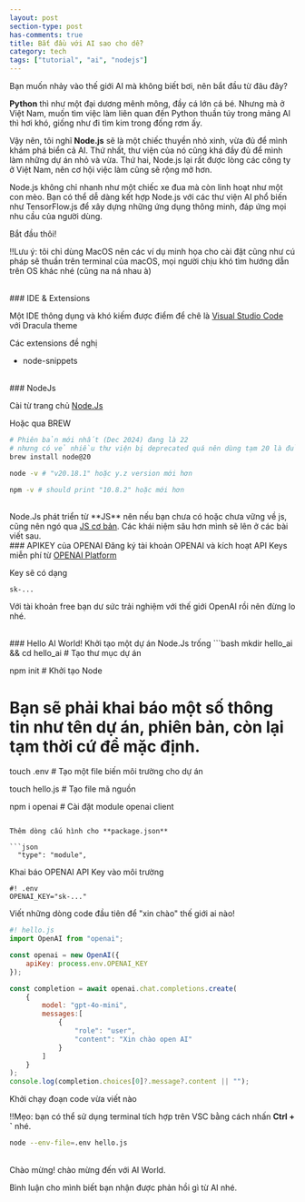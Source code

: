 ```yaml
---
layout: post
section-type: post
has-comments: true
title: Bắt đầu với AI sao cho dễ?
category: tech
tags: ["tutorial", "ai", "nodejs"]
---
```


Bạn muốn nhảy vào thế giới AI mà không biết bơi, nên bắt đầu từ đâu đây?

**Python** thì như một đại dương mênh mông, đầy cá lớn cá bé. Nhưng mà ở Việt Nam, muốn tìm việc làm liên quan đến Python thuần túy trong mảng AI thì hơi khó, giống như đi tìm kim trong đống rơm ấy.

Vậy nên, tôi nghĩ **Node.js** sẽ là một chiếc thuyền nhỏ xinh, vừa đủ để mình khám phá biển cả AI. Thứ nhất, thư viện của nó cũng khá đầy đủ để mình làm những dự án nhỏ và vừa. Thứ hai, Node.js lại rất được lòng các công ty ở Việt Nam, nên cơ hội việc làm cũng sẽ rộng mở hơn.

Node.js không chỉ nhanh như một chiếc xe đua mà còn linh hoạt như một con mèo. Bạn có thể dễ dàng kết hợp Node.js với các thư viện AI phổ biến như TensorFlow.js để xây dựng những ứng dụng thông minh, đáp ứng mọi nhu cầu của người dùng.

Bắt đầu thôi!

!!Lưu ý: tôi chỉ dùng MacOS nên các ví dụ minh họa cho cài đặt cũng như cú pháp sẽ thuần trên terminal của macOS, mọi người chịu khó tìm hướng dẫn trên OS khác nhé (cũng na ná nhau à)

<br>
### IDE & Extensions

Một IDE thông dụng và khó kiếm được điểm để chê là <a href="https://code.visualstudio.com/" target="_blank" >Visual Studio Code</a> với Dracula theme 

Các extensions đề nghị
- node-snippets

<br>
### NodeJs

Cài từ trang chủ <a href="" target="_blank">Node.Js</a>

Hoặc qua BREW

```bash
# Phiên bản mới nhất (Dec 2024) đang là 22 
# nhưng có vẻ nhiều thư viện bị deprecated quá nên dùng tạm 20 là đủ
brew install node@20

node -v # "v20.18.1" hoặc y.z version mới hơn 

npm -v # should print "10.8.2" hoặc mới hơn
```
<br>
Node.Js phát triển từ **JS** nên nếu bạn chưa có hoặc chưa vững về js, cũng nên ngó qua <a href="https://www.w3schools.com/js/" target="_blank">JS cơ bản</a>. Các khái niệm sâu hơn mình sẽ lên ở các bài viết sau.

<br>
### APIKEY của OPENAI
Đăng ký tài khoản OPENAI và kích hoạt API Keys miễn phí từ <a href="https://platform.openai.com/api-keys" target="_blank">OPENAI Platform</a>

Key sẽ có dạng 
```
sk-...
```
Với tài khoản free bạn dư sức trải nghiệm với thế giới OpenAI rồi nên đừng lo nhé.

<br>
###  Hello AI World!
Khởi tạo một dự án Node.Js trống
```bash
mkdir hello_ai && cd hello_ai # Tạo thư mục dự án

npm init # Khởi tạo Node
# Bạn sẽ phải khai báo một số thông tin như tên dự án, phiên bản, còn lại tạm thời cứ để mặc định.

touch .env # Tạo một file biến môi trường cho dự án

touch hello.js # Tạo file mã nguồn

npm i openai # Cài đặt module openai client
```

Thêm dòng cấu hình cho **package.json**

```json
  "type": "module",
```
Khai báo OPENAI API Key vào môi trường

```
#! .env
OPENAI_KEY="sk-..."
```

Viết những dòng code đầu tiên để "xin chào" thế giới ai nào!
```js
#! hello.js
import OpenAI from "openai";

const openai = new OpenAI({
    apiKey: process.env.OPENAI_KEY
});

const completion = await openai.chat.completions.create(
    {
        model: "gpt-4o-mini",
        messages:[
            {
                "role": "user",
                "content": "Xin chào open AI"
            }
        ]
    }
);
console.log(completion.choices[0]?.message?.content || "");
```
Khởi chạy đoạn code vừa viết nào 

!!Mẹo: bạn có thể sử dụng terminal tích hợp trên VSC bằng cách nhấn **Ctrl + `** nhé.

```bash
node --env-file=.env hello.js
```
<br>
Chào mừng! chào mừng đến với AI World.


Bình luận cho mình biết bạn nhận được phản hồi gì từ AI nhé.